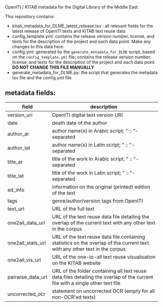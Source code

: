 OpenITI / KITAB metadata for the Digital Library of the Middle East.

This repository contains: 

* kitab_metadata_for_DLME_latest_release.tsv : all relevant fields for the latest release of OpenITI texts and KITAB text reuse data
* config_template.yml: contains the release version number, license, and texts for the description of the project and each data point. Make any changes to this data here.
* config.yml: generated by the `generate_metadata_for_DLME` script, based on the 
`config_template.yml` file; contains the release version number, license, and texts for the description of the project and each data point. **DO NOT CHANGE THIS FILE MANUALLY**
* generate_metadata_for_DLME.py: the script that generates the metadata tsv file
  and the config.yml file

## metadata fields:

| field | description |
|-------|-------------|
| version_uri | OpenITI digital text version URI |
| date | death date of the author |
| author_ar | author name(s) in Arabic script; " :: "-separated |
| author_lat | author name(s) in Latin script; " :: "-separated |
| title_ar | title of the work in Arabic script; " :: "-separated |
| title_lat | title of the work in Latin script; " :: "-separated |
| ed_info | information on the original (printed) edition of the text |
| tags | genre/author/version tags from OpenITI |
| text_url | URL of the full text |
| one2all_data_url | URL of the text reuse data file detailing the overlap of the current text with any other text in the corpus |
| one2all_stats_url | URL of the text reuse data file containing statistics on the overlap of the current text with any other text in the corpus |
| one2all_vis_url | URL of the one-to-all text reuse visualisation on the KITAB website |
| pairwise_data_url | URL of the folder containing all text reuse data files detailing the overlap of the current file with a single other text file |
| uncorrected_ocr | statement on uncorrected OCR (empty for all non-OCR'ed texts) |